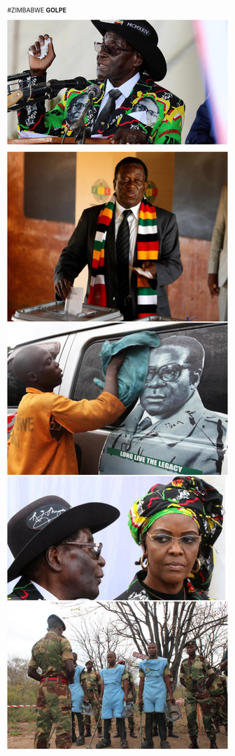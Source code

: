 #ZIMBABWE **GOLPE**

![Zimbabwe - Guerra Civil](media/img/conflicts/zimbabwe-conflict-01.jpg)

<img src="media/img/conflicts/zimbabwe-conflict-02.jpg" class="fragment"/>
<img src="media/img/conflicts/zimbabwe-conflict-03.jpg" class="fragment"/>
<img src="media/img/conflicts/zimbabwe-conflict-04.jpg" class="fragment"/>
<img src="media/img/conflicts/zimbabwe-conflict-05.jpg" class="fragment"/>